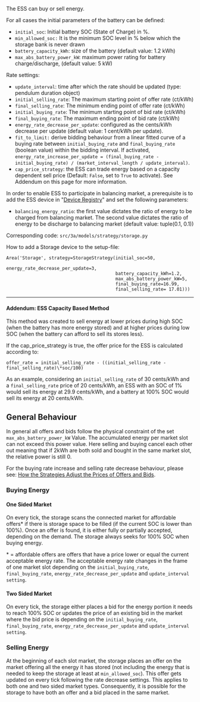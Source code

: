 The ESS can buy or sell energy.

For all cases the initial parameters of the battery can be defined:

- `initial_soc`: Initial battery SOC (State of Charge) in %.
- `min_allowed_soc:` It is the minimum SOC level in % below which the storage bank is never drawn
- `battery_capacity_kWh`: size of the battery (default value: 1.2 kWh)
- `max_abs_battery_power_kW`: maximum power rating for battery charge/discharge, (default value: 5 kW)

Rate settings:

- `update_interval`: time after which the rate should be updated (type: pendulum duration object)
- `initial_selling_rate`: The maximum starting point of offer rate (ct/kWh)
- `final_selling_rate`: The minimum ending point of offer rate (ct/kWh)
- `initial_buying_rate`: The minimum starting point of bid rate (ct/kWh)
- `final_buying_rate`: The maximum ending point of bid rate (ct/kWh)
- `energy_rate_decrease_per_update`: configured as the cents/kWh decrease per update (default value: 1 cent/kWh per update).
- `fit_to_limit:` derive bidding behaviour from a linear fitted curve of a buying rate between `initial_buying_rate` and `final_buying_rate` (boolean value) within the bidding interval. If activated, `energy_rate_increase_per_update = (final_buying_rate - initial_buying_rate) / (market_interval_length / update_interval)`.
- `cap_price_strategy`: the ESS can trade energy based on a capacity dependent sell price (Default: `False`, set to `True` to activate). See Addendum on this page for more information.

In order to enable ESS to participate in balancing market, a prerequisite is to add the ESS device in "[Device Registry](https://gridsingularity.atlassian.net/wiki/spaces/D3A/pages/23887933/Markets+-+balancing+market)" and set the following parameters:

- `balancing_energy_ratio`: the first value dictates the ratio of energy to be charged from balancing market. The second value dictates the ratio of energy to be discharge to balancing market (default value: tuple(0.1, 0.1))

Corresponding code: `src/3a/models/strategy/storage.py`

How to add a Storage device to the setup-file:

```
Area('Storage', strategy=StorageStrategy(initial_soc=50,
                                         energy_rate_decrease_per_update=3,
                                         battery_capacity_kWh=1.2,
                                         max_abs_battery_power_kW=5,
                                         final_buying_rate=16.99,
                                         final_selling_rate= 17.01)))
```

------

#### Addendum: ESS Capacity Based Method

This method was created to sell energy at lower prices during high SOC (when the battery has more energy stored) and at higher prices during low SOC (when the battery can afford to sell its stores less).

If the cap_price_strategy is true, the offer price for the ESS is calculated according to:

`offer_rate = initial_selling_rate - ((initial_selling_rate - final_selling_rate)\*soc/100)`

As an example, considering an `initial_selling_rate` of 30 cents/kWh and a `final_selling_rate` price of 20 cents/kWh, an ESS with an SOC of 1% would sell its energy at 29.9 cents/kWh, and a battery at 100% SOC would sell its energy at 20 cents/kWh.



## General Behaviour

In general all offers and bids follow the physical constraint of the set `max_abs_battery_power_kW` Value. The accumulated energy per market slot can not exceed this power value. Here selling and buying cancel each other out meaning that if 2kWh are both sold and bought in the same market slot, the relative power is still 0.

For the buying rate increase and selling rate decrease behaviour, please see: [How the Strategies Adjust the Prices of Offers and Bids](how-strategies-adjust-prices.md).

### Buying Energy

#### One Sided Market

On every tick, the storage scans the connected market for affordable offers\* if there is storage space to be filled (if the current SOC is lower than 100%). Once an offer is found, it is either fully or partially accepted, depending on the demand. The storage always seeks for 100% SOC when buying energy.

 \* = affordable offers are offers that have a price lower or equal the current acceptable energy rate. The acceptable energy rate changes in the frame of one market slot depending on the `initial_buying_rate`, `final_buying_rate`, `energy_rate_decrease_per_update` and `update_interval setting`.

#### Two Sided Market

On every tick, the storage either places a bid for the energy portion it needs to reach 100% SOC or updates the price of an existing bid in the market where the bid price is depending on the `initial_buying_rate`, `final_buying_rate`, `energy_rate_decrease_per_update` and `update_interval setting`.

### Selling Energy

At the beginning of each slot market, the storage places an offer on the market offering all the energy it has stored (not including the energy that is needed to keep the storage at least at `min_allowed_soc`). This offer gets updated on every tick following the rate decrease settings.
This applies to both one and two sided market types.
Consequently, it is possible for the storage to have both an offer and a bid placed in the same market.
